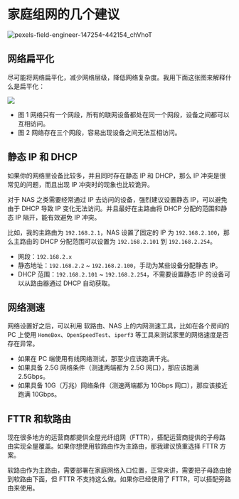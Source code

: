 # 家庭组网的几个建议

![pexels-field-engineer-147254-442154_chVhoT](https://img.slarker.me/wiki/pexels-field-engineer-147254-442154_chVhoT.jpg)

## 网络扁平化

尽可能将网络扁平化，减少网络层级，降低网络复杂度。我用下面这张图来解释什么是扁平化：

![](https://img.slarker.me/wiki/f78d3a067dfd4c439cc3f55363d52318.png)

- 图 1 网络只有一个网段，所有的联网设备都处在同一个网段，设备之间都可以互相访问。
- 图 2 网络存在三个网段，容易出现设备之间无法互相访问。

## 静态 IP 和 DHCP

如果你的网络里设备比较多，并且同时存在静态 IP 和 DHCP，那么 IP 冲突是很常见的问题，而且出现 IP 冲突时的现象也比较诡异。

对于 NAS 之类需要经常通过 IP 去访问的设备，强烈建议设置静态 IP，可以避免由于 DHCP 导致 IP 变化无法访问。并且最好在主路由将 DHCP 分配的范围和静态 IP 隔开，能有效避免 IP 冲突。

比如，我的主路由为 `192.168.2.1`，NAS 设置了固定的 IP 为 `192.168.2.100`，那么主路由的 DHCP 分配范围可以设置为 `192.168.2.101` 到 `192.168.2.254`。

- 网段：`192.168.2.x`
- 静态地址：`192.168.2.2` ~ `192.168.2.100`，手动为某些设备分配静态 IP。
- DHCP 范围：`192.168.2.101` ~ `192.168.2.254`，不需要设置静态 IP 的设备可以从路由器通过 DHCP 自动获取。

## 网络测速

网络设置好之后，可以利用 软路由、NAS 上的内网测速工具，比如在各个房间的 PC 上使用 `HomeBox`、`OpenSpeedTest`、`iperf3` 等工具来测试家里的网络速度是否存在异常。

- 如果在 PC 端使用有线网络测试，那至少应该跑满千兆。
- 如果具备 2.5G 网络条件（测速两端都为 2.5G 网口），那应该跑满 2.5Gbps。
- 如果具备 10G（万兆）网络条件（测速两端都为 10Gbps 网口），那应该接近跑满 10Gbps。

## FTTR 和软路由

现在很多地方的运营商都提供全屋光纤组网（FTTR），搭配运营商提供的子母路由实现全屋覆盖。如果你想使用软路由作为主路由，那我建议慎重选择 FTTR 方案。

软路由作为主路由，需要部署在家庭网络入口位置，正常来讲，需要把子母路由接到软路由下面，但 FTTR 不支持这么做。如果你已经使用了 FTTR，可以搭配旁路由来使用。